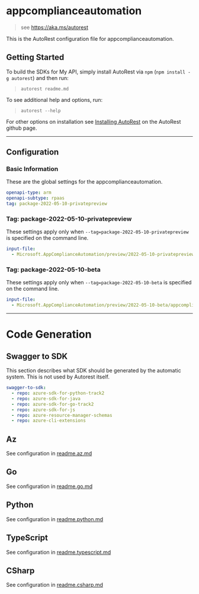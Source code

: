 # appcomplianceautomation

> see https://aka.ms/autorest

This is the AutoRest configuration file for appcomplianceautomation.

## Getting Started

To build the SDKs for My API, simply install AutoRest via `npm` (`npm install -g autorest`) and then run:

> `autorest readme.md`

To see additional help and options, run:

> `autorest --help`

For other options on installation see [Installing AutoRest](https://aka.ms/autorest/install) on the AutoRest github page.

---

## Configuration

### Basic Information

These are the global settings for the appcomplianceautomation.

```yaml
openapi-type: arm
openapi-subtype: rpaas
tag: package-2022-05-10-privatepreview
```

### Tag: package-2022-05-10-privatepreview

These settings apply only when `--tag=package-2022-05-10-privatepreview` is specified on the command line.

```yaml $(tag) == 'package-2022-05-10-privatepreview'
input-file:
  - Microsoft.AppComplianceAutomation/preview/2022-05-10-privatepreview/appcomplianceautomation.json
```

### Tag: package-2022-05-10-beta

These settings apply only when `--tag=package-2022-05-10-beta` is specified on the command line.

```yaml $(tag) == 'package-2022-05-10-beta'
input-file:
  - Microsoft.AppComplianceAutomation/preview/2022-05-10-beta/appcomplianceautomation.json
```

---

# Code Generation

## Swagger to SDK

This section describes what SDK should be generated by the automatic system.
This is not used by Autorest itself.

```yaml $(swagger-to-sdk)
swagger-to-sdk:
  - repo: azure-sdk-for-python-track2
  - repo: azure-sdk-for-java
  - repo: azure-sdk-for-go-track2
  - repo: azure-sdk-for-js
  - repo: azure-resource-manager-schemas
  - repo: azure-cli-extensions
```
## Az

See configuration in [readme.az.md](./readme.az.md)

## Go

See configuration in [readme.go.md](./readme.go.md)

## Python

See configuration in [readme.python.md](./readme.python.md)

## TypeScript

See configuration in [readme.typescript.md](./readme.typescript.md)

## CSharp

See configuration in [readme.csharp.md](./readme.csharp.md)

